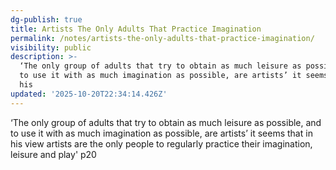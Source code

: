 ```yaml
---
dg-publish: true
title: Artists The Only Adults That Practice Imagination
permalink: /notes/artists-the-only-adults-that-practice-imagination/
visibility: public
description: >-
  ‘The only group of adults that try to obtain as much leisure as possible, and
  to use it with as much imagination as possible, are artists’ it seems that in
  his 
updated: '2025-10-20T22:34:14.426Z'
---
```

‘The only group of adults that try to obtain as much leisure as possible, and to use it with as much imagination as possible, are artists’ it seems that in his view artists are the only people to regularly practice their imagination, leisure and play' p20
